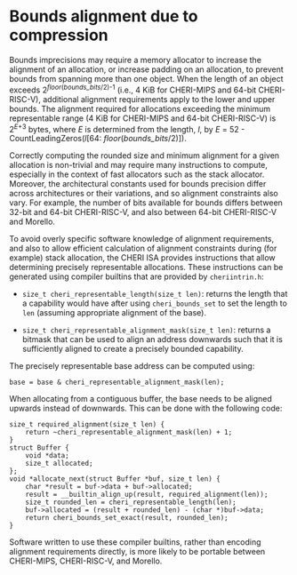 # Bounds alignment due to compression

<!--
\label{sec:bounds_alignment}
-->

Bounds imprecisions may require a memory allocator to increase the alignment
of an allocation, or increase padding on an allocation, to prevent bounds from
spanning more than one object.
When the length of an object exceeds 2<sup>*floor*(*bounds_bits*/2)-1</sup> (i.e., 4 KiB for CHERI-MIPS and 64-bit CHERI-RISC-V), additional alignment requirements
apply to the lower and upper bounds.
The alignment required for allocations exceeding the minimum representable range (4 KiB for CHERI-MIPS and 64-bit CHERI-RISC-V) is 2<sup>*E*+3</sup> bytes, where
*E* is determined from the length, *l*, by
*E* = 52 - CountLeadingZeros(*l*[64: *floor*(*bounds_bits*/2)]).

<!--
\arnote{Is this too much detail?}
-->

<!--
%\jrtcnote{Do we want to clarify that this is a 65-bit length? One would naively
%expect it to be 64-bit and thus be off by one in all calculations. We should
%probably also steer people towards CRRL/CRAM regardless (and add cheri\_foo
%APIs for them).}
%\arnote{65-bit length is probably too much detail. But CRRL/CRAM now documented}
-->

Correctly computing the rounded size and minimum alignment for a given
allocation is non-trivial and may require many instructions to compute,
especially in the context of fast allocators such as the stack allocator.
Moreover, the architectural constants used for bounds precision differ across
architectures or their variations, and so alignment constraints also vary.
For example, the number of bits available for bounds differs between 32-bit and
64-bit CHERI-RISC-V, and also between 64-bit CHERI-RISC-V and Morello.

To avoid overly specific software knowledge of alignment requirements, and also to allow efficient calculation of alignment constraints during (for example) stack allocation, the CHERI ISA provides instructions that allow determining precisely representable allocations.
These instructions can be generated using compiler builtins that are provided by `cheriintrin.h`:

* `size_t cheri_representable_length(size_t len)`: returns the length that a capability would have after using `cheri_bounds_set` to set the length to `len` (assuming appropriate alignment of the base).

* `size_t cheri_representable_alignment_mask(size_t len)`: returns a bitmask that can be used to align an address downwards such that it is sufficiently aligned to create a precisely bounded capability.

The precisely representable base address can be computed using:

```
base = base & cheri_representable_alignment_mask(len);
```

When allocating from a contiguous buffer, the base needs to be aligned upwards instead of downwards.
This can be done with the following code:

```
size_t required_alignment(size_t len) {
    return ~cheri_representable_alignment_mask(len) + 1;
}
struct Buffer {
    void *data;
    size_t allocated;
};
void *allocate_next(struct Buffer *buf, size_t len) {
    char *result = buf->data + buf->allocated;
    result = __builtin_align_up(result, required_alignment(len));
    size_t rounded_len = cheri_representable_length(len);
    buf->allocated = (result + rounded_len) - (char *)buf->data;
    return cheri_bounds_set_exact(result, rounded_len);
}
```

Software written to use these compiler builtins, rather than encoding alignment
requirements directly, is more likely to be portable between CHERI-MIPS,
CHERI-RISC-V, and Morello.
